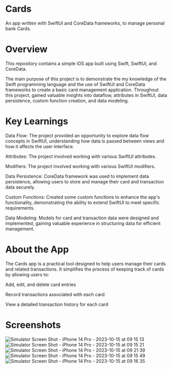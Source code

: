 # Cards
An app written with SwiftUI and CoreData frameworks, to manage personal bank Cards.

# Overview
This repository contains a simple iOS app built using Swift, SwiftUI, and CoreData.

The main purpose of this project is to demonstrate the my knowledge of the Swift programming language and the use of SwiftUI and CoreData frameworks
to create a basic card management application. Throughout this project, gained valuable insights into
dataflow, attributes in SwiftUI, data persistence, custom function creation, and data modeling.

# Key Learnings

Data Flow: The project provided an opportunity to explore data flow concepts in SwiftUI, understanding how data is passed between views and how it affects the user interface.

Attributes: The project involved working with various SwiftUI attributes.

Modifiers: The project involved working with various SwiftUI modifiers.

Data Persistence: CoreData framework was used to implement data persistence, allowing users to store and manage their card and transaction data securely.

Custom Functions: Created some custom functions to enhance the app's functionality, demonstrating the ability to extend SwiftUI to meet specific requirements.

Data Modeling: Models for card and transaction data were designed and implemented, gaining valuable experience in structuring data for efficient management.

# About the App

The Cards app is a practical tool designed to help users manage their cards and related transactions. It simplifies the process of keeping track of cards by allowing users to:

Add, edit, and delete card entries

Record transactions associated with each card

View a detailed transaction history for each card

# Screenshots

![Simulator Screen Shot - iPhone 14 Pro - 2023-10-15 at 09 15 13](https://github.com/ValidMo/Cards/assets/63536756/3be2e11f-6c32-4b45-ae57-8dde6bcce882)
![Simulator Screen Shot - iPhone 14 Pro - 2023-10-15 at 09 15 21](https://github.com/ValidMo/Cards/assets/63536756/6fb80274-f1d5-4bbb-8b7f-54ec552c3542)
![Simulator Screen Shot - iPhone 14 Pro - 2023-10-15 at 09 21 39](https://github.com/ValidMo/Cards/assets/63536756/e80f5402-f416-4269-88b0-07cd041f7421)
![Simulator Screen Shot - iPhone 14 Pro - 2023-10-15 at 09 15 49](https://github.com/ValidMo/Cards/assets/63536756/fff32675-4cc5-40dc-ab4d-bff7d819bcfd)
![Simulator Screen Shot - iPhone 14 Pro - 2023-10-15 at 09 16 35](https://github.com/ValidMo/Cards/assets/63536756/d7f56550-337a-4ab6-9a2f-e24fade70f5d)
